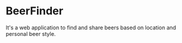 # BeerFinder
It's a web application to find and share beers based on location and personal beer style.
